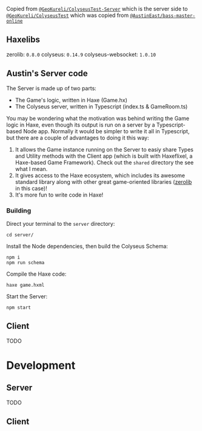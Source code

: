 Copied from [`@GeoKureli/ColyseusTest-Server`](https://github.com/GeoKureli/ColyseusTest-Server)
which is the server side to [`@GeoKureli/ColyseusTest`](https://github.com/GeoKureli/ColyseusTest)
which was copied from [`@AustinEast/bass-master-online`](https://github.com/AustinEast/bass-master-online)

## Haxelibs

zerolib: `0.8.0`
colyseus: `0.14.9`
colyseus-websocket: `1.0.10`

## Austin's Server code

The Server is made up of two parts:

* The Game's logic, written in Haxe (Game.hx)
* The Colyseus server, written in Typescript (index.ts & GameRoom.ts)

You may be wondering what the motivation was behind writing the Game logic in Haxe, even though its output is run on a server by a Typescript-based Node app. Normally it would be simpler to write it all in Typescript, but there are a couple of advantages to doing it this way:

1) It allows the Game instance running on the Server to easiy share Types and Utility methods with the Client app (which is built with Haxeflixel, a Haxe-based Game Framework). Check out the `shared` directory the see what I mean.
2) It gives access to the Haxe ecosystem, which includes its awesome standard library along with other great game-oriented libraries ([zerolib](https://github.com/01010111/zerolib) in this case)!
3) It's more fun to write code in Haxe!


### Building

Direct your terminal to the `server` directory:
```
cd server/
```
Install the Node dependencies, then build the Colyseus Schema:
```
npm i
npm run schema
```
Compile the Haxe code:
```
haxe game.hxml
```
Start the Server:
```
npm start
```

## Client

TODO

# Development

## Server
TODO

## Client
